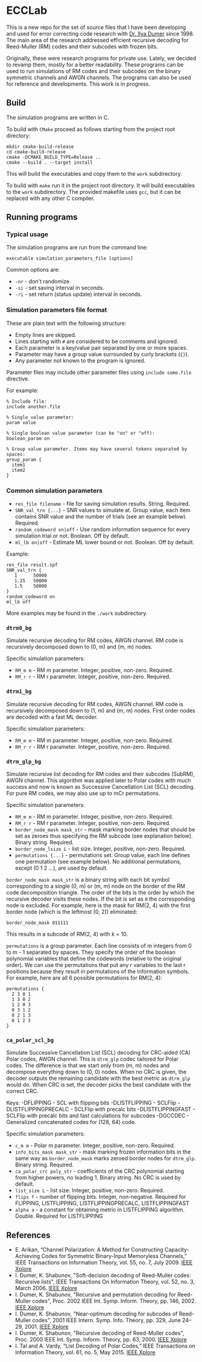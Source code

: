 # ECCLab

This is a new repo for the set of source files that I have been developing and used for
error correcting code research with [Dr. Ilya Dumer](https://www.itsoc.org/profiles/ilyadumer) since 1998.
The main area of the research addressed efficient recursive decoding for Reed-Muller (RM) codes
and their subcodes with frozen bits.
 
Originally, these were research programs for private use. Lately, we decided to revamp them,
mostly for a better readability. These programs can be used to run simulations of RM codes
and their subcodes on the binary symmetric channels and AWGN channels.
The programs can also be used for reference and developments. This work is in  progress.

## Build

The simulation programs are written in C.

To build with `CMake` proceed as follows starting from the project root directory:
```
mkdir cmake-build-release
cd cmake-build-release
cmake -DCMAKE_BUILD_TYPE=Release ..
cmake --build . --target install
```
This will build the executables and copy them to the `work` subdirectory.

To build with `make` run it in the project root directory.
It will build executables to the `work` subdirectory.
The provided makefile uses `gcc`, but it can be replaced with any other C compiler.

## Running programs

### Typical usage

The simulation programs are run from the command line:
```
executable simulation_parameters_file [options]
```
Common options are:
* `-nr` - don't randomize.
* `-si` - set saving interval in seconds.
* `-ri` - set return (status update) interval in seconds.

### Simulation parameters file format

These are plain text with the following structure:
* Empty lines are skipped.
* Lines starting with `#` are considered to be comments and ignored.
* Each parameter is a key/value pair separated by one or more spaces.
* Parameter may have a group value surrounded by curly brackets (`{}`).
* Any parameter not known to the program is ignored. 

Parameter files may include other parameter files using `include some.file` directive.

For example:
```
% Include file:
include another.file

% Single value parameter:
param value

% Single boolean value parameter (can be "on" or "off):
boolean_param on

% Group value parameter. Items may have several tokens separated by spaces:
group_param {
  item1
  item2
}
```

### Common simulation parameters

* `res_file filename` - file for saving simulation results. String. Required.
* `SNR_val_trn {...}` - SNR values to simulate at. Group value,
 each item contains SNR value and the number of trials (see an example below). Required.
* `random_codeword on|off` - Use random information sequence for every simulation trial or not.
 Boolean. Off by default.
* `ml_lb on|off` - Estimate ML lower bound or not. Boolean. Off by default.

Example:
```
res_file result.spf
SNR_val_trn {
   1      50000
   1.25   50000
   1.5    50000
}
random_codeword on
ml_lb off
```

More examples may be found in the `./work` subdirectory.

### `dtrm0_bg`
Simulate recursive decoding for RM codes, AWGN channel. RM code is recursively decomposed
down to (0, m) and (m, m) nodes.

Specific simulation parameters:
* `RM_m m` - RM m parameter. Integer, positive, non-zero. Required.
* `RM_r r` - RM r parameter. Integer, positive, non-zero. Required.

### `dtrm1_bg`
Simulate recursive decoding for RM codes, AWGN channel. RM code is recursively decomposed
down to (1, m) and (m, m) nodes. First order nodes are decoded with a fast ML decoder.

Specific simulation parameters:
* `RM_m m` - RM m parameter. Integer, positive, non-zero. Required.
* `RM_r r` - RM r parameter. Integer, positive, non-zero. Required.

### `dtrm_glp_bg`
Simulate recursive list decoding for RM codes and their subcodes (SubRM), AWGN channel.
This algorithm was applied later to Polar codes with much success
and now is known as Successive Cancellation List (SCL) decoding.
For pure RM codes, we may also use up to mCr permutations.

Specific simulation parameters:
* `RM_m m` - RM m parameter. Integer, positive, non-zero. Required.
* `RM_r r` - RM r parameter. Integer, positive, non-zero. Required.
* `border_node_mask mask_str` - mask marking border nodes that should be set as zeroes
 thus specifying the RM subcode (see explanation below). Binary string. Required.
* `border_node_lsize L` - list size. Integer, positive, non-zero. Required.
* `permutations {...}` - permutations set. Group value, each line
 defines one permutation (see example below). No additional permutations,
 except (0 1 2 ...), are used by default.

`border_node_mask mask_str` is a binary string
with each bit symbol corresponding to a single (0, m) or (m, m) node on the border of
the RM code decomposition triangle. The order of the bits is the order by which the recursive
decoder visits these nodes. If the bit is set as `0` the corresponding node is excluded.
For example, here is the mask for RM(2, 4) with
the first border node (which is the leftmost (0, 2)) eliminated:
```
border_node_mask 011111
```
This results in a subcode of RM(2, 4) with k = 10.

`permutations` is a group parameter. Each line consists of m integers from 0 to m - 1 separated
by spaces. They specify the order of the boolean polynomial variables that define
the codewords (relative to the original order). We can use the permutations that put any r variables
to the last r positions because they result in permutations of the information symbols.
For example, here are all 6 possible permutations for RM(2, 4):
```
permutations {
  2 3 0 1
  1 3 0 2
  1 2 0 3
  0 3 1 2
  0 2 1 3
  0 1 2 3
}
```

### `ca_polar_scl_bg`
Simulate Successive Cancellation List (SCL) decoding for CRC-aided (CA) Polar codes, AWGN channel.
This is `dtrm_glp` codec tailored for Polar codes. The difference is that we start only from (m, m) nodes
and decompose everything down to (0, 0) nodes. When no CRC is given, the decoder outputs the remaining candidate
with the best metric as `dtrm_glp` would do. When CRC is set, the decoder picks the best candidate with the correct CRC.

Keys:
-DFLIPPING - SCL with flipping bits
-DLISTFLIPPING - SCLFlip
-DLISTFLIPPINGPRECALC - SCLFlip with precalc bits
-DLISTFLIPPINGFAST - SCLFlip with precalc bits and fast calculations for subcodes
-DGCCDEC - Generalized concatenated codes for (128, 64) code.

Specific simulation parameters:
* `c_m m` - Polar m parameter. Integer, positive, non-zero. Required.
* `info_bits_mask mask_str` - mask marking frozen information bits
 in the same way as `border_node_mask` marks zeroed border nodes for `dtrm_glp`. Binary string. Required.
* `ca_polar_crc poly_str` - coefficients of the CRC polynomial starting from higher powers, no leading 1.
Binary string. No CRC is used by default.
* `list_size L` - list size. Integer, positive, non-zero. Required.
* `flips f` - number of flipping bits. Integer, non-negative. Required for FLIPPING, LISTFLIPPING, LISTFLIPPINGPRECALC, LISTFLIPPINGFAST
* `alpha a` - a constant for obtaining metric in LISTFLIPPING algorithm. Double. Required for LISTFLIPPING 


## References
* E. Arikan, “Channel Polarization: A Method for Constructing Capacity-Achieving Codes for Symmetric Binary-Input Memoryless Channels,”
 IEEE Transactions on Information Theory, vol. 55, no. 7, July 2009. [IEEE Xplore](https://ieeexplore.ieee.org/document/5075875)
* I. Dumer, K. Shabunov, "Soft-decision decoding of Reed-Muller codes: Recursive lists",
 IEEE Transactions On Information Theory, vol. 52, no. 3, March 2006. [IEEE Xplore](https://ieeexplore.ieee.org/document/1603792)
* I. Dumer, K. Shabunov, "Recursive and permutation decoding for Reed-Muller codes",
 Proc. 2002 IEEE Int. Symp. Inform. Theory, pp. 146, 2002. [IEEE Xplore](https://ieeexplore.ieee.org/document/1023418)
* I. Dumer, K. Shabunov, "Near-optimum decoding for subcodes of Reed-Muller codes",
 2001 IEEE Intern. Symp. Info. Theory, pp. 329, June 24–29, 2001. [IEEE Xplore](https://ieeexplore.ieee.org/document/936192/)
* I. Dumer, K. Shabunov, "Recursive decoding of Reed-Muller codes",
 Proc. 2000 IEEE Int. Symp. Inform. Theory, pp. 63, 2000. [IEEE Xplore](https://ieeexplore.ieee.org/document/866353)
* I. Tal and A. Vardy, “List Decoding of Polar Codes,”
 IEEE Transactions on Information Theory, vol. 61, no. 5, May 2015. [IEEE Xplore](https://ieeexplore.ieee.org/document/7055304)
